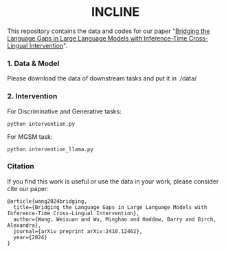 <div align="center">
<h1>
INCLINE
</h1>
</div>

This repository contains the data and codes for our paper "[Bridging the Language Gaps in Large Language Models with Inference-Time Cross-Lingual Intervention](https://arxiv.org/pdf/2410.12462)".
### 1. Data & Model

Please download the data of downstream tasks and put it in ./data/

### 2. Intervention

For Discriminative and Generative tasks:

```
python intervention.py
```

For MGSM task:

```
python intervention_llama.py
```


### Citation
If you find this work is useful or use the data in your work, please consider cite our paper:

```
@article{wang2024bridging,
  title={Bridging the Language Gaps in Large Language Models with Inference-Time Cross-Lingual Intervention},
  author={Wang, Weixuan and Wu, Minghao and Haddow, Barry and Birch, Alexandra},
  journal={arXiv preprint arXiv:2410.12462},
  year={2024}
}
```
